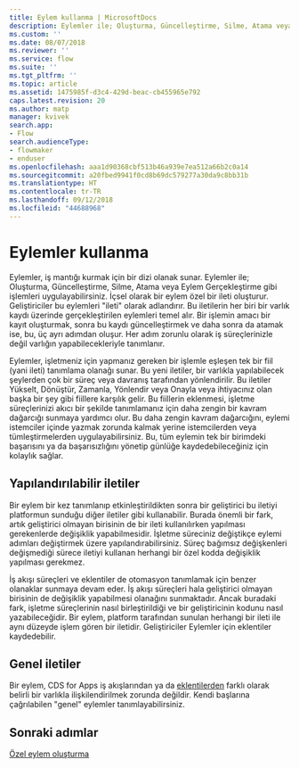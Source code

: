 ```yaml
---
title: Eylem kullanma | MicrosoftDocs
description: Eylemler ile; Oluşturma, Güncelleştirme, Silme, Atama veya Eylem Gerçekleştirme gibi işlemleri uygulayabilirsiniz. İçsel olarak bir eylem özel bir ileti oluşturur
ms.custom: ''
ms.date: 08/07/2018
ms.reviewer: ''
ms.service: flow
ms.suite: ''
ms.tgt_pltfrm: ''
ms.topic: article
ms.assetid: 1475985f-d3c4-429d-beac-cb455965e792
caps.latest.revision: 20
ms.author: matp
manager: kvivek
search.app:
- Flow
search.audienceType:
- flowmaker
- enduser
ms.openlocfilehash: aaa1d90368cbf513b46a939e7ea512a66b2c0a14
ms.sourcegitcommit: a20fbed9941f0cd8b69dc579277a30da9c8bb31b
ms.translationtype: HT
ms.contentlocale: tr-TR
ms.lasthandoff: 09/12/2018
ms.locfileid: "44688968"
---
```

# <a name="use-actions"></a>Eylemler kullanma

Eylemler, iş mantığı kurmak için bir dizi olanak sunar. Eylemler ile; Oluşturma, Güncelleştirme, Silme, Atama veya Eylem Gerçekleştirme gibi işlemleri uygulayabilirsiniz. İçsel olarak bir eylem özel bir ileti oluşturur. Geliştiriciler bu eylemleri "ileti" olarak adlandırır. Bu iletilerin her biri bir varlık kaydı üzerinde gerçekleştirilen eylemleri temel alır. Bir işlemin amacı bir kayıt oluşturmak, sonra bu kaydı güncelleştirmek ve daha sonra da atamak ise, bu, üç ayrı adımdan oluşur. Her adım zorunlu olarak iş süreçlerinizle değil varlığın yapabilecekleriyle tanımlanır.  
  
Eylemler, işletmeniz için yapmanız gereken bir işlemle eşleşen tek bir fiil (yani ileti) tanımlama olanağı sunar. Bu yeni iletiler, bir varlıkla yapılabilecek şeylerden çok bir süreç veya davranış tarafından yönlendirilir. Bu iletiler Yükselt, Dönüştür, Zamanla, Yönlendir veya Onayla veya ihtiyacınız olan başka bir şey gibi fiillere karşılık gelir. Bu fiillerin eklenmesi, işletme süreçlerinizi akıcı bir şekilde tanımlamanız için daha zengin bir kavram dağarcığı sunmaya yardımcı olur. Bu daha zengin kavram dağarcığını, eylemi istemciler içinde yazmak zorunda kalmak yerine istemcilerden veya tümleştirmelerden uygulayabilirsiniz. Bu, tüm eylemin tek bir birimdeki başarısını ya da başarısızlığını yönetip günlüğe kaydedebileceğiniz için kolaylık sağlar.  
  
<a name="BKMK_ConfigurableMessages"></a>   
## <a name="configurable-messages"></a>Yapılandırılabilir iletiler  
 Bir eylem bir kez tanımlanıp etkinleştirildikten sonra bir geliştirici bu iletiyi platformun sunduğu diğer iletiler gibi kullanabilir. Burada önemli bir fark, artık geliştirici olmayan birisinin de bir ileti kullanılırken yapılması gerekenlerde değişiklik yapabilmesidir. İşletme süreciniz değiştikçe eylemi adımları değiştirmek üzere yapılandırabilirsiniz. Süreç bağımsız değişkenleri değişmediği sürece iletiyi kullanan herhangi bir özel kodda değişiklik yapılması gerekmez.  
  
 İş akışı süreçleri ve eklentiler de otomasyon tanımlamak için benzer olanaklar sunmaya devam eder. İş akışı süreçleri hala geliştirici olmayan birisinin de değişiklik yapabilmesi olanağını sunmaktadır. Ancak buradaki fark, işletme süreçlerinin nasıl birleştirildiği ve bir geliştiricinin kodunu nasıl yazabileceğidir. Bir eylem, platform tarafından sunulan herhangi bir ileti ile aynı düzeyde işlem gören bir iletidir. Geliştiriciler Eylemler için eklentiler kaydedebilir.  
  
<a name="BKMK_GlobalMessages"></a>   
## <a name="global-messages"></a>Genel iletiler 
 
 Bir eylem, CDS for Apps iş akışlarından ya da [eklentilerden](/powerapps/developer/common-data-service/apply-business-logic-with-code?branch=master#create-a-plug-in) farklı olarak belirli bir varlıkla ilişkilendirilmek zorunda değildir. Kendi başlarına çağrılabilen "genel" eylemler tanımlayabilirsiniz.

## <a name="next-steps"></a>Sonraki adımlar

[Özel eylem oluşturma](create-actions.md)  
  

